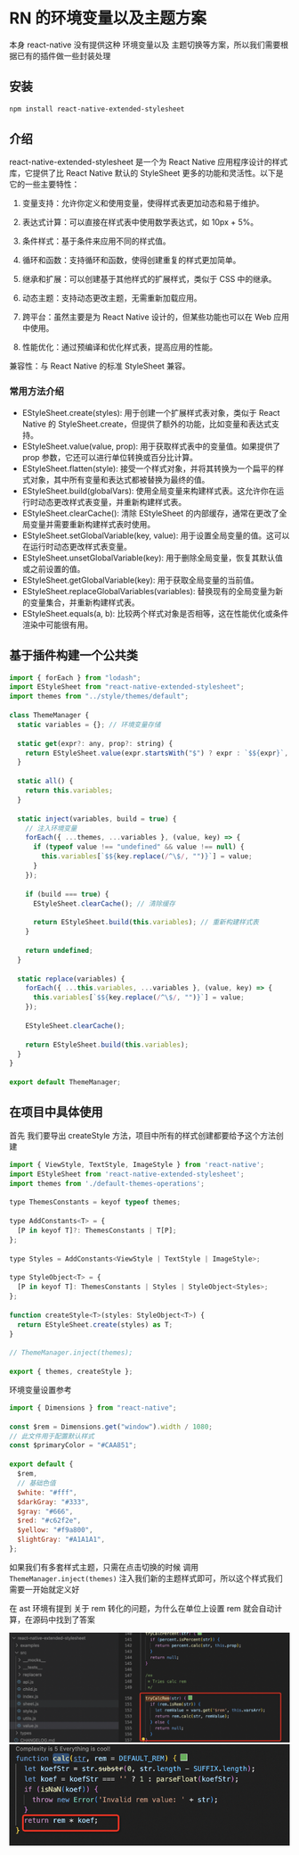 # RN 的环境变量以及主题方案

本身 react-native 没有提供这种 环境变量以及 主题切换等方案，所以我们需要根据已有的插件做一些封装处理

## 安装

```bash
npm install react-native-extended-stylesheet
```

## 介绍

react-native-extended-stylesheet 是一个为 React Native 应用程序设计的样式库，它提供了比 React Native 默认的 StyleSheet 更多的功能和灵活性。以下是它的一些主要特性：

1. 变量支持：允许你定义和使用变量，使得样式表更加动态和易于维护。

2. 表达式计算：可以直接在样式表中使用数学表达式，如 10px + 5%。

3. 条件样式：基于条件来应用不同的样式值。

4. 循环和函数：支持循环和函数，使得创建重复的样式更加简单。

5. 继承和扩展：可以创建基于其他样式的扩展样式，类似于 CSS 中的继承。

6. 动态主题：支持动态更改主题，无需重新加载应用。

7. 跨平台：虽然主要是为 React Native 设计的，但某些功能也可以在 Web 应用中使用。

8. 性能优化：通过预编译和优化样式表，提高应用的性能。

兼容性：与 React Native 的标准 StyleSheet 兼容。

### 常用方法介绍

- EStyleSheet.create(styles):
  用于创建一个扩展样式表对象，类似于 React Native 的 StyleSheet.create，但提供了额外的功能，比如变量和表达式支持。
- EStyleSheet.value(value, prop):
  用于获取样式表中的变量值。如果提供了 prop 参数，它还可以进行单位转换或百分比计算。
- EStyleSheet.flatten(style):
  接受一个样式对象，并将其转换为一个扁平的样式对象，其中所有变量和表达式都被替换为最终的值。
- EStyleSheet.build(globalVars):
  使用全局变量来构建样式表。这允许你在运行时动态更改样式表变量，并重新构建样式表。
- EStyleSheet.clearCache():
  清除 EStyleSheet 的内部缓存，通常在更改了全局变量并需要重新构建样式表时使用。
- EStyleSheet.setGlobalVariable(key, value):
  用于设置全局变量的值。这可以在运行时动态更改样式表变量。
- EStyleSheet.unsetGlobalVariable(key):
  用于删除全局变量，恢复其默认值或之前设置的值。
- EStyleSheet.getGlobalVariable(key):
  用于获取全局变量的当前值。
- EStyleSheet.replaceGlobalVariables(variables):
  替换现有的全局变量为新的变量集合，并重新构建样式表。
- EStyleSheet.equals(a, b):
  比较两个样式对象是否相等，这在性能优化或条件渲染中可能很有用。

## 基于插件构建一个公共类

```js
import { forEach } from "lodash";
import EStyleSheet from "react-native-extended-stylesheet";
import themes from "../style/themes/default";

class ThemeManager {
  static variables = {}; // 环境变量存储

  static get(expr?: any, prop?: string) {
    return EStyleSheet.value(expr.startsWith("$") ? expr : `$${expr}`, prop);
  }

  static all() {
    return this.variables;
  }

  static inject(variables, build = true) {
    // 注入环境变量
    forEach({ ...themes, ...variables }, (value, key) => {
      if (typeof value !== "undefined" && value !== null) {
        this.variables[`$${key.replace(/^\$/, "")}`] = value;
      }
    });

    if (build === true) {
      EStyleSheet.clearCache(); // 清除缓存

      return EStyleSheet.build(this.variables); // 重新构建样式表
    }

    return undefined;
  }

  static replace(variables) {
    forEach({ ...this.variables, ...variables }, (value, key) => {
      this.variables[`$${key.replace(/^\$/, "")}`] = value;
    });

    EStyleSheet.clearCache();

    return EStyleSheet.build(this.variables);
  }
}

export default ThemeManager;
```

## 在项目中具体使用

首先 我们要导出 createStyle 方法，项目中所有的样式创建都要给予这个方法创建

```js
import { ViewStyle, TextStyle, ImageStyle } from 'react-native';
import EStyleSheet from 'react-native-extended-stylesheet';
import themes from './default-themes-operations';

type ThemesConstants = keyof typeof themes;

type AddConstants<T> = {
  [P in keyof T]?: ThemesConstants | T[P];
};

type Styles = AddConstants<ViewStyle | TextStyle | ImageStyle>;

type StyleObject<T> = {
  [P in keyof T]: ThemesConstants | Styles | StyleObject<Styles>;
};

function createStyle<T>(styles: StyleObject<T>) {
  return EStyleSheet.create(styles) as T;
}

// ThemeManager.inject(themes);

export { themes, createStyle };

```

环境变量设置参考

```js
import { Dimensions } from "react-native";

const $rem = Dimensions.get("window").width / 1080;
// 此文件用于配置默认样式
const $primaryColor = "#CAA851";

export default {
  $rem,
  // 基础色值
  $white: "#fff",
  $darkGray: "#333",
  $gray: "#666",
  $red: "#c62f2e",
  $yellow: "#f9a800",
  $lightGray: "#A1A1A1",
};
```

如果我们有多套样式主题，只需在点击切换的时候 调用 `ThemeManager.inject(themes)` 注入我们新的主题样式即可，所以这个样式我们需要一开始就定义好

在 ast 环境有提到 关于 rem 转化的问题，为什么在单位上设置 rem 就会自动计算，在源码中找到了答案

![](img/rem_2.png)
![](img/rem_1.png)

